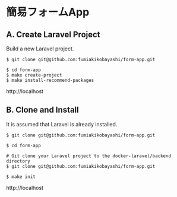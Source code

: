 # 簡易フォームApp

## A. Create Laravel Project
Build a new Laravel project.

```
$ git clone git@github.com:fumiakikobayashi/form-app.git

$ cd form-app
$ make create-project
$ make install-recommend-packages
```
http://localhost

## B. Clone and Install
It is assumed that Laravel is already installed.

```
$ git clone git@github.com:fumiakikobayashi/form-app.git

$ cd form-app

# Git clone your Laravel project to the docker-laravel/backend directory
$ git clone git@github.com:fumiakikobayashi/form-app.git

$ make init
```
http://localhost
